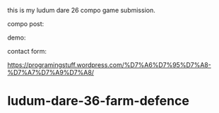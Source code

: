 this is my ludum dare 26 compo game submission.

compo post:


demo:

contact form:

https://programingstuff.wordpress.com/%D7%A6%D7%95%D7%A8-%D7%A7%D7%A9%D7%A8/
# ludum-dare-36-farm-defence
